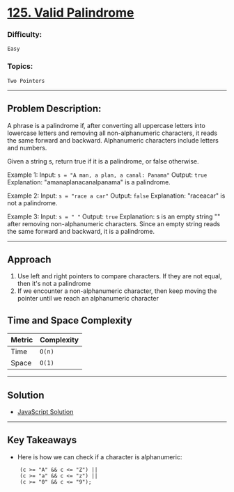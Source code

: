 # [125. Valid Palindrome](https://leetcode.com/problems/valid-palindrome/description/)

### Difficulty:

`Easy`

### Topics:

`Two Pointers`

---

## Problem Description:

A phrase is a palindrome if, after converting all uppercase letters into lowercase letters and removing all non-alphanumeric characters, it reads the same forward and backward. Alphanumeric characters include letters and numbers.

Given a string s, return true if it is a palindrome, or false otherwise.

Example 1:
Input: `s = "A man, a plan, a canal: Panama"`
Output: `true`
Explanation: "amanaplanacanalpanama" is a palindrome.

Example 2:
Input: `s = "race a car"`
Output: `false`
Explanation: "raceacar" is not a palindrome.

Example 3:
Input: `s = " "`
Output: `true`
Explanation: s is an empty string "" after removing non-alphanumeric characters.
Since an empty string reads the same forward and backward, it is a palindrome.

---

## Approach

1. Use left and right pointers to compare characters. If they are not equal, then it's not a palindrome
2. If we encounter a non-alphanumeric character, then keep moving the pointer until we reach an alphanumeric character

## Time and Space Complexity

| Metric | Complexity |
| ------ | ---------- |
| Time   | `O(n)`     |
| Space  | `O(1)`     |

---

## Solution

- [JavaScript Solution](solution.js)

---

## Key Takeaways

- Here is how we can check if a character is alphanumeric:

```
    (c >= "A" && c <= "Z") ||
    (c >= "a" && c <= "z") ||
    (c >= "0" && c <= "9");
```
